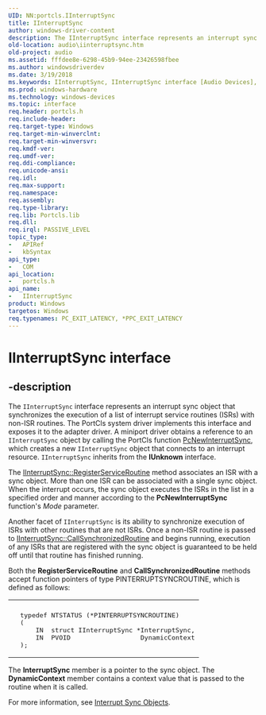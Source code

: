 ```yaml
---
UID: NN:portcls.IInterruptSync
title: IInterruptSync
author: windows-driver-content
description: The IInterruptSync interface represents an interrupt sync object that synchronizes the execution of a list of interrupt service routines (ISRs) with non-ISR routines.
old-location: audio\iinterruptsync.htm
old-project: audio
ms.assetid: fffdee8e-6298-45b9-94ee-23426598fbee
ms.author: windowsdriverdev
ms.date: 3/19/2018
ms.keywords: IInterruptSync, IInterruptSync interface [Audio Devices], IInterruptSync interface [Audio Devices], described, audio.iinterruptsync, audmp-routines_5b5b2127-b0d5-48de-9840-2cdffa0bea6a.xml, portcls/IInterruptSync
ms.prod: windows-hardware
ms.technology: windows-devices
ms.topic: interface
req.header: portcls.h
req.include-header: 
req.target-type: Windows
req.target-min-winverclnt: 
req.target-min-winversvr: 
req.kmdf-ver: 
req.umdf-ver: 
req.ddi-compliance: 
req.unicode-ansi: 
req.idl: 
req.max-support: 
req.namespace: 
req.assembly: 
req.type-library: 
req.lib: Portcls.lib
req.dll: 
req.irql: PASSIVE_LEVEL
topic_type:
-	APIRef
-	kbSyntax
api_type:
-	COM
api_location:
-	portcls.h
api_name:
-	IInterruptSync
product: Windows
targetos: Windows
req.typenames: PC_EXIT_LATENCY, *PPC_EXIT_LATENCY
---
```


# IInterruptSync interface


## -description


The <code>IInterruptSync</code> interface represents an interrupt sync object that synchronizes the execution of a list of interrupt service routines (ISRs) with non-ISR routines. The PortCls system driver implements this interface and exposes it to the adapter driver. A miniport driver obtains a reference to an <code>IInterruptSync</code> object by calling the PortCls function <a href="https://msdn.microsoft.com/library/windows/hardware/ff537713">PcNewInterruptSync</a>, which creates a new <code>IInterruptSync</code> object that connects to an interrupt resource. <code>IInterruptSync</code> inherits from the <b>IUnknown</b> interface.

The <a href="https://msdn.microsoft.com/library/windows/hardware/ff536600">IInterruptSync::RegisterServiceRoutine</a> method associates an ISR with a sync object. More than one ISR can be associated with a single sync object. When the interrupt occurs, the sync object executes the ISRs in the list in a specified order and manner according to the <b>PcNewInterruptSync</b> function's <i>Mode</i> parameter.

Another facet of <code>IInterruptSync</code> is its ability to synchronize execution of ISRs with other routines that are not ISRs. Once a non-ISR routine is passed to <a href="https://msdn.microsoft.com/library/windows/hardware/ff536592">IInterruptSync::CallSynchronizedRoutine</a> and begins running, execution of any ISRs that are registered with the sync object is guaranteed to be held off until that routine has finished running.

Both the <b>RegisterServiceRoutine</b> and <b>CallSynchronizedRoutine</b> methods accept function pointers of type PINTERRUPTSYNCROUTINE, which is defined as follows:
<div class="code"><span codelanguage=""><table>
<tr>
<th></th>
</tr>
<tr>
<td>
<pre>  typedef NTSTATUS (*PINTERRUPTSYNCROUTINE)
  (
      IN  struct IInterruptSync *InterruptSync,
      IN  PVOID                  DynamicContext
  );</pre>
</td>
</tr>
</table></span></div>The <b>InterruptSync</b> member is a pointer to the sync object. The <b>DynamicContext</b> member contains a context value that is passed to the routine when it is called.

For more information, see <a href="https://msdn.microsoft.com/c9e228e0-6178-442d-a82a-6b14ed67c9d2">Interrupt Sync Objects</a>.

